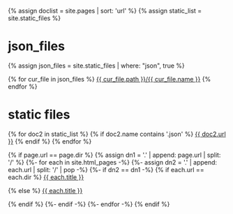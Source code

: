 <style>
  .footer {
    display: none;
  }
</style>

{% assign doclist = site.pages | sort: 'url'  %}
{% assign static_list = site.static_files %}

# json_files
{% assign json_files = site.static_files | where: "json", true %}

{% for cur_file in json_files %}
  <a href="./{{ cur_file.name }}">{{ cur_file.path }}/{{ cur_file.name }}</a>
{% endfor %}

# static files
{% for doc2 in static_list %}
  {% if doc2.name contains '.json' %}
    <a href="{{ site.baseurl }}{{ doc2.url }}">{{ doc2.url }}</a>
  {% endif %}
{% endfor %}


{% if page.url == page.dir %}
   {% assign dn1 = '.' | append: page.url | split: '/' %}
   {%- for each in site.html_pages -%}
      {%- assign dn2 = '.' | append: each.url | split: '/' | pop -%}
      {%- if dn2 == dn1 -%}
         {% if each.url == each.dir %}
      <a href="{{ each.url | relative_url }}">{{ each.title }}</a></p>
         {% else %}
      <a href="{{ each.url | relative_url }}">{{ each.title }}</a></p>
         {% endif %}
      {%- endif -%}
   {%- endfor -%}
{% endif %}
